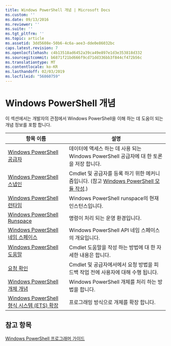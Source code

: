 ```yaml
---
title: Windows PowerShell 개념 | Microsoft Docs
ms.custom: ''
ms.date: 09/13/2016
ms.reviewer: ''
ms.suite: ''
ms.tgt_pltfrm: ''
ms.topic: article
ms.assetid: 3dd5608e-50b6-4c6a-aee3-dde0e86032bc
caps.latest.revision: 7
ms.openlocfilehash: c4b13518ad6452a39ca49e897e1d3e353818d332
ms.sourcegitcommit: b6871f21bd666f9cd71dd336bb3f844cf472b56c
ms.translationtype: MT
ms.contentlocale: ko-KR
ms.lasthandoff: 02/03/2019
ms.locfileid: "56860759"
---
```

# <a name="windows-powershell-concepts"></a>Windows PowerShell 개념

이 섹션에서는 개발자의 관점에서 Windows PowerShell을 이해 하는 데 도움이 되는 개념 정보를 포함 합니다.

|항목 이름|설명|
|----------------|-----------------|
|[Windows PowerShell 공급자](http://msdn.microsoft.com/en-us/a65c5c75-1131-4ade-90d3-a613dbe620e9)|데이터에 액세스 하는 데 사용 되는 Windows PowerShell 공급자에 대 한 토론을 저장 합니다.|
|[Windows PowerShell 스냅인](http://msdn.microsoft.com/en-us/20e081a9-522c-48bf-9f21-faaf8cca2e82)|Cmdlet 및 공급자를 등록 하기 위한 메커니즘입니다. (참고 [Windows PowerShell 모듈 작성](../module/writing-a-windows-powershell-module.md).)|
|[Windows PowerShell 런타임](http://msdn.microsoft.com/en-us/949f06e8-0224-4cd3-bbad-a0cebbb5dec8)|Windows PowerShell runspace의 현재 인스턴스입니다.|
|[Windows PowerShell Runspace](http://msdn.microsoft.com/en-us/a1582cfe-f06d-4aff-adc6-71f49a860ce9)|명령이 처리 되는 운영 환경입니다.|
|[Windows PowerShell 네임 스페이스](http://msdn.microsoft.com/en-us/04bd2841-e90c-47d2-8a1f-3aeb3df35176)|Windows PowerShell API 네임 스페이스의 개요입니다.|
|[Windows PowerShell 도움말](http://msdn.microsoft.com/en-us/097b7c1c-a056-4b36-9c86-65b2ee702fc7)|Cmdlet 도움말을 작성 하는 방법에 대 한 자세한 내용은 합니다.|
|[요청 확인](../cmdlet/requesting-confirmation-from-cmdlets.md)|Cmdlet 및 공급자에서에서 요청 방법을 피드백 작업 전에 사용자에 대해 수행 됩니다.|
|[Windows PowerShell 개체 개념](http://msdn.microsoft.com/en-us/a1449178-b6fd-4ca8-a5e1-d747c2c54181)|Windows PowerShell 개체를 처리 하는 방법을 합니다.|
|[Windows PowerShell 형식 시스템 (ETS) 확장](http://msdn.microsoft.com/en-us/12700631-be23-4e6b-9bf0-81ea0d166353)|프로그래밍 방식으로 개체를 확장 합니다.|

## <a name="see-also"></a>참고 항목

[Windows PowerShell 프로그래머 가이드](./windows-powershell-programmer-s-guide.md)